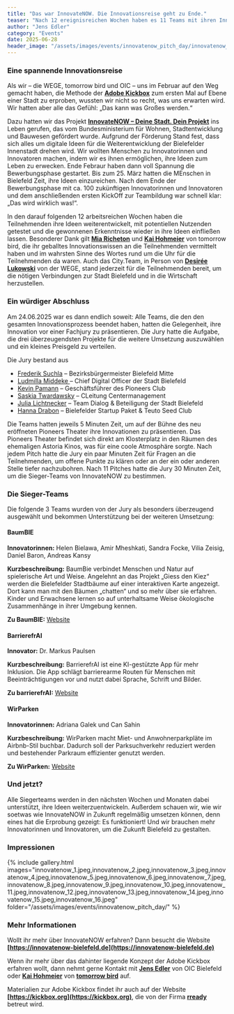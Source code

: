 ```yaml
---
title: "Das war InnovateNOW. Die Innovationsreise geht zu Ende."
teaser: "Nach 12 ereignisreichen Wochen haben es 11 Teams mit ihren Innovationen bis zum Pitch-Event geschafft. Am Ende ihrer Innovationsreise wartete ein tolles Abschlussevent im Pioneers Theater, dem alten Astoria Kino am Klosterplatz. Unsere InnovateNOW Jury hat die 3 Gewinner-Teams gekürt."
author: "Jens Edler"
category: "Events"
date: 2025-06-28
header_image: "/assets/images/events/innovatenow_pitch_day/innovatenow_2.jpeg"
---
```

### Eine spannende Innovationsreise
Als wir – die WEGE, tomorrow bird und OIC – uns im Februar auf den Weg gemacht haben, die Methode der **[Adobe Kickbox](https://kickbox.org)** zum ersten Mal auf Ebene einer Stadt zu erproben, wussten wir nicht so recht, was uns erwarten wird. Wir hatten aber alle das Gefühl: „Das kann was Großes werden.“

Dazu hatten wir das Projekt **[InnovateNOW – Deine Stadt. Dein Projekt](https://innovatenow-bielefeld.de)** ins Leben gerufen, das vom Bundesministerium für Wohnen, Stadtentwicklung und Bauwesen gefördert wurde. Aufgrund der Förderung Stand fest, dass sich alles um digitale Ideen für die Weiterentwicklung der Bielefelder Innenstadt drehen wird. Wir wollten Menschen zu Innovatorinnen und Innovatoren machen, indem wir es ihnen ermöglichen, ihre Ideen zum Leben zu erwecken. Ende Febraur haben dann voll Spannung die Bewerbungsphase gestartet. Bis zum 25. März hatten die MEnschen in Bielefeld Zeit, ihre Ideen einzureichen. Nach dem Ende der Bewerbungsphase mit ca. 100 zukünftigen Innovatorinnen und Innovatoren und dem anschließenden ersten KickOff zur Teambildung war schnell klar: „Das wird wirklich was!“.

In den darauf folgenden 12 arbeitsreichen Wochen haben die Teilnehmenden ihre Ideen weiterentwickelt, mit potentiellen Nutzenden getestet und die gewonnenen Erkenntnisse wieder in ihre Ideen einfließen lassen. Besonderer Dank gilt **[Mia Richeton](https://www.linkedin.com/in/mia-r-1b3745224/)** und **[Kai Hohmeier](https://www.linkedin.com/in/kaihohmeier/)**  von tomorrow bird, die ihr geballtes Innovationswissen an die Teilnehmenden vermittelt haben und im wahrsten Sinne des Wortes rund um die Uhr für die Teilnehmenden da waren.  Auch das City.Team, in Person von **[Desirée Lukowski](https://www.linkedin.com/in/dlukowski/)** von der WEGE, stand jederzeit für die Teilnehmenden bereit, um die nötigen Verbindungen zur Stadt Bielefeld und in die Wirtschaft herzustellen.

### Ein würdiger Abschluss
Am 24.06.2025 war es dann endlich soweit: Alle Teams, die den den gesamten Innovationsprozess beendet haben, hatten die Gelegenheit, ihre Innovation vor einer Fachjury zu präsentieren. Die Jury hatte die Aufgabe, die drei überzeugendsten Projekte für die weitere Umsetzung auszuwählen und ein kleines Preisgeld zu verteilen. 

Die Jury bestand aus
- [Frederik Suchla](https://www.citybielefeld.de/node/505023) – Bezirksbürgermeister Bielefeld Mitte
- [Ludmilla Middeke ](https://www.linkedin.com/in/ludmilla-middeke-260214196/) – Chief Digital Officer der Stadt Bielefeld
- [Kevin Pamann](https://www.linkedin.com/in/kevinthemarketeer/) – Geschäftsführer des Pioneers Club
- [Saskia Twardawsky](https://www.linkedin.com/in/saskia-twardawsky-b0ab061a2/) – CLeitung Centermanagement
- [Julia Lichtnecker](https://www.linkedin.com/in/julialichtnecker/) – Team Dialog & Beteiligung der Stadt Bielefeld
- [Hanna Drabon](https://www.linkedin.com/in/hanna-drabon/) – Bielefelder Startup Paket & Teuto Seed Club

Die Teams hatten jeweils 5 Minuten Zeit, um auf der Bühne des neu eröffneten Pioneers Theater ihre Innovationen zu präsentieren. Das Pioneers Theater befindet sich direkt am Klosterplatz in den Räumen des ehemaligen Astoria Kinos, was für eine coole Atmosphäre sorgte. Nach jedem Pitch hatte die Jury ein paar Minuten Zeit für Fragen an die Teilnehmenden, um offene Punkte zu klären oder an der ein oder anderen Stelle tiefer nachzubohren. Nach 11 Pitches hatte die Jury 30 Minuten Zeit, um die Sieger-Teams von InnovateNOW zu bestimmen.

### Die Sieger-Teams 
Die folgende 3 Teams wurden von der Jury als besonders überzeugend ausgewählt und bekommen Unterstützung bei der weiteren Umsetzung:

#### BaumBIE
**Innovatorinnen:** Helen Bielawa, Amir Mheshkati, Sandra Focke, Vilia Zeisig, Daniel Baron, Andreas Kansy

**Kurzbeschreibung:** BaumBie verbindet Menschen und Natur auf spielerische Art und Weise. Angelehnt an das Projekt „Giess den Kiez“ werden die Bielefelder Stadtbäume auf einer interaktiven Karte angezeigt. Dort kann man mit den Bäumen „chatten“ und so mehr über sie erfahren.  Kinder und Erwachsene lernen so auf unterhaltsame Weise ökologische Zusammenhänge in ihrer Umgebung kennen.

**Zu BaumBIE:** [Website](https://www.baumbie.org) 

#### BarrierefrAI
**Innovator:** Dr. Markus Paulsen

**Kurzbeschreibung:** BarrierefrAI ist eine KI-gestützte App für mehr Inklusion. Die App schlägt barrierearme Routen für Menschen mit Beeinträchtigungen vor und nutzt dabei Sprache, Schrift und Bilder.

**Zu barrierefrAI:** [Website](https://www.barrierefrai.com)

#### WirParken
**Innovatorinnen:** Adriana Galek und Can Sahin

**Kurzbeschreibung:** WirParken macht Miet- und Anwohnerparkpläte im Airbnb-Stil buchbar. Dadurch soll der Parksuchverkehr reduziert werden und bestehender Parkraum effizienter genutzt werden.

**Zu WirParken:** [Website](https://wirparken.com)

### Und jetzt?
Alle Siegerteams werden in den nächsten Wochen und Monaten dabei unterstützt, ihre Ideen weiterzuentwickeln. Außerdem schauen wir, wie wir soetwas wie InnovateNOW in Zukunft regelmäßig umsetzen können, denn eines hat die Erprobung gezeigt: Es funktioniert! Und wir brauchen mehr Innovatorinnen und Innovatoren, um die Zukunft Bielefeld zu gestalten.

### Impressionen
{% include gallery.html 
   images="innovatenow_1.jpeg,innovatenow_2.jpeg,innovatenow_3.jpeg,innovatenow_4.jpeg,innovatenow_5.jpeg,innovatenow_6.jpeg,innovatenow_7.jpeg,innovatenow_8.jpeg,innovatenow_9.jpeg,innovatenow_10.jpeg,innovatenow_11.jpeg,innovatenow_12.jpeg,innovatenow_13.jpeg,innovatenow_14.jpeg,innovatenow_15.jpeg,innovatenow_16.jpeg" folder="/assets/images/events/innovatenow_pitch_day/" %}

### Mehr Informationen
Wollt ihr mehr über InnovateNOW erfahren? Dann besucht die Website **[https://innovatenow-bielefeld.de](https://innovatenow-bielefeld.de)**

Wenn ihr mehr über das dahinter liegende Konzept der Adobe Kickbox erfahren wollt, dann nehmt gerne Kontakt mit **[Jens Edler](https://www.linkedin.com/in/jens-edler-059aaa5/)** von OIC Bielefeld oder **[Kai Hohmeier](https://www.linkedin.com/in/kaihohmeier/)** von **[tomorrow bird](https://www.tomorrowbird.de)** auf. 

Materialien zur Adobe Kickbox findet ihr auch auf der Website **[https://kickbox.org](https://kickbox.org)**, die von der Firma **[rready](https://www.rready.com)** betreut wird.